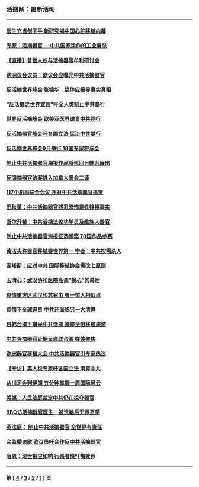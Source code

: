 ### 活摘网：最新活动
---
#### [医生充当刽子手 新研究揭中国心脏移植内幕](../../pages/nf5883/n13772291.md?10290430) 
#### [专家：活摘器官──中共国家运作的工业屠杀](../../pages/nf5883/n13761178.md?10290430) 
#### [【直播】普世人权与活摘器官牟利研讨会](../../pages/nf5883/n13425146.md?10290430) 
#### [欧洲议会议员：欧议会应曝光中共活摘器官](../../pages/nf5883/n13336571.md?10290430) 
#### [反活摘世界峰会 张锦华：媒体应报导事实真相](../../pages/nf5883/n13278502.md?10290430) 
#### [“反活摘之世界宣言”吁全人类制止中共暴行](../../pages/nf5883/n13259730.md?10290430) 
#### [世界反活摘峰会 欧美亚医界谴责中共罪行](../../pages/nf5883/n13253550.md?10290430) 
#### [反活摘器官峰会吁各国立法 惩治中共暴行](../../pages/nf5883/n13245052.md?10290430) 
#### [反活摘世界峰会9月举行 19国专家将与会](../../pages/nf5883/n13201492.md?10290430) 
#### [制止中共活摘器官海报作品将巡回日韩台展出](../../pages/nf5883/n13177791.md?10290430) 
#### [反强摘器官法案进入加拿大国会二读](../../pages/nf5883/n13033450.md?10290430) 
#### [117个机构联合会议 吁对中共活摘器官追责](../../pages/nf5883/n12775087.md?10290430) 
#### [田秋堇：中共活摘器官残忍恐怖是铁铮铮事实](../../pages/nf5883/n12702148.md?10290430) 
#### [吾尔开希：中共活摘法轮功学员及维族人器官](../../pages/nf5883/n12693197.md?10290430) 
#### [制止中共活摘器官海报征选颁奖 70国作品参赛](../../pages/nf5883/n12692050.md?10290430) 
#### [黄洁夫称器官移植要世界第一 学者：中共按需杀人](../../pages/nf5883/n12572329.md?10290430) 
#### [麦塔斯：应对中共 国际移植协会需改七原则](../../pages/nf5883/n12514711.md?10290430) 
#### [玉清心：武汉协和医院高调“换心”的幕后](../../pages/nf5883/n12298730.md?10290430) 
#### [疫情重灾区武汉和苏家屯 有一惊人相似点](../../pages/nf5883/n12150824.md?10290430) 
#### [疫情下全球追责 中共还面临另一大清算](../../pages/nf5883/n12070397.md?10290430) 
#### [日韩台携手曝光中共活摘 推修法阻移植旅游](../../pages/nf5883/n11712046.md?10290430) 
#### [中共强摘器官证据呈递联合国 媒体聚焦](../../pages/nf5883/n11546426.md?10290430) 
#### [欧洲器官移植大会 中共活摘器官引专家热议](../../pages/nf5883/n11539095.md?10290430) 
#### [【专访】英人权专家吁各国立法 清算中共](../../pages/nf5883/n11367315.md?10290430) 
#### [从川习会到伊朗 五分钟掌握一周国际风云](../../pages/nf5883/n11338520.md?10290430) 
#### [美媒：人民法庭裁定中共仍在掠夺器官](../../pages/nf5883/n11334897.md?10290430) 
#### [BBC访活摘器官医生：被洗脑后无罪恶感](../../pages/nf5883/n11335935.md?10290430) 
#### [英法庭： 制止中共活摘器官 全世界有责任](../../pages/nf5883/n11330691.md?10290430) 
#### [台监委访欧 欧议员吁合作反中共活摘器官](../../pages/nf5883/n11109190.md?10290430) 
#### [唐恩：现世报应如响 行恶者快忏悔赎罪](../../pages/nf5883/n11104016.md?10290430) 

---
#### 第 [ [4](./4.md?10290430) / [3](./3.md?10290430) / [2](./2.md?10290430) / [1](./1.md?10290430) ] 页
